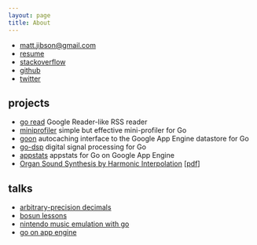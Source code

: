 ```yaml
---
layout: page
title: About
---
```


* [matt.jibson@gmail.com](mailto:matt.jibson@gmail.com)
* [resume](https://careers.stackoverflow.com/mjibson)
* [stackoverflow](http://stackoverflow.com/users/864236/mjibson)
* [github](https://github.com/mjibson/)
* [twitter](https://twitter.com/mjibson)

## projects

* [go read](https://www.goread.io/) Google Reader-like RSS reader
* [miniprofiler](https://github.com/MiniProfiler/go) simple but effective mini-profiler for Go
* [goon](https://github.com/mjibson/goon) autocaching interface to the Google App Engine datastore for Go
* [go-dsp](https://github.com/mjibson/go-dsp) digital signal processing for Go
* [appstats](https://github.com/mjibson/appstats) appstats for Go on Google App Engine
* [Organ Sound Synthesis by Harmonic Interpolation](/pubs/schalmei) [[pdf](/pubs/schalmei/schalmei.pdf)]

## talks

* [arbitrary-precision decimals](https://go-talks.appspot.com/github.com/mjibson/talks/apd/apd.slide#1)
* [bosun lessons](http://go-talks.appspot.com/github.com/mjibson/talks/bosun-lessons/bosun-lessons.slide#1)
* [nintendo music emulation with go](http://go-talks.appspot.com/github.com/mjibson/talks/nintendo-music-emulation-go/nintendo-music-emulation-go.slide#1)
* [go on app engine](http://go-talks.appspot.com/github.com/mjibson/talks/go-on-appengine/go-on-appengine.slide#1)
